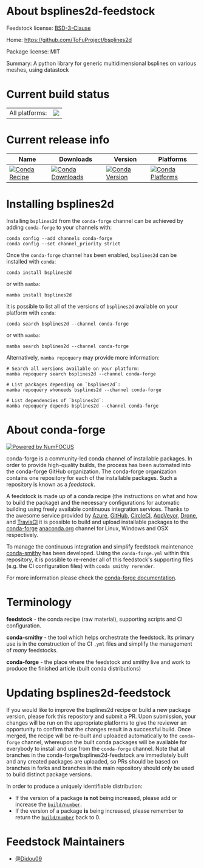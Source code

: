 About bsplines2d-feedstock
==========================

Feedstock license: [BSD-3-Clause](https://github.com/conda-forge/bsplines2d-feedstock/blob/main/LICENSE.txt)

Home: https://github.com/ToFuProject/bsplines2d

Package license: MIT

Summary: A python library for generic multidimensional bsplines on various meshes, using datastock

Current build status
====================


<table><tr><td>All platforms:</td>
    <td>
      <a href="https://dev.azure.com/conda-forge/feedstock-builds/_build/latest?definitionId=20329&branchName=main">
        <img src="https://dev.azure.com/conda-forge/feedstock-builds/_apis/build/status/bsplines2d-feedstock?branchName=main">
      </a>
    </td>
  </tr>
</table>

Current release info
====================

| Name | Downloads | Version | Platforms |
| --- | --- | --- | --- |
| [![Conda Recipe](https://img.shields.io/badge/recipe-bsplines2d-green.svg)](https://anaconda.org/conda-forge/bsplines2d) | [![Conda Downloads](https://img.shields.io/conda/dn/conda-forge/bsplines2d.svg)](https://anaconda.org/conda-forge/bsplines2d) | [![Conda Version](https://img.shields.io/conda/vn/conda-forge/bsplines2d.svg)](https://anaconda.org/conda-forge/bsplines2d) | [![Conda Platforms](https://img.shields.io/conda/pn/conda-forge/bsplines2d.svg)](https://anaconda.org/conda-forge/bsplines2d) |

Installing bsplines2d
=====================

Installing `bsplines2d` from the `conda-forge` channel can be achieved by adding `conda-forge` to your channels with:

```
conda config --add channels conda-forge
conda config --set channel_priority strict
```

Once the `conda-forge` channel has been enabled, `bsplines2d` can be installed with `conda`:

```
conda install bsplines2d
```

or with `mamba`:

```
mamba install bsplines2d
```

It is possible to list all of the versions of `bsplines2d` available on your platform with `conda`:

```
conda search bsplines2d --channel conda-forge
```

or with `mamba`:

```
mamba search bsplines2d --channel conda-forge
```

Alternatively, `mamba repoquery` may provide more information:

```
# Search all versions available on your platform:
mamba repoquery search bsplines2d --channel conda-forge

# List packages depending on `bsplines2d`:
mamba repoquery whoneeds bsplines2d --channel conda-forge

# List dependencies of `bsplines2d`:
mamba repoquery depends bsplines2d --channel conda-forge
```


About conda-forge
=================

[![Powered by
NumFOCUS](https://img.shields.io/badge/powered%20by-NumFOCUS-orange.svg?style=flat&colorA=E1523D&colorB=007D8A)](https://numfocus.org)

conda-forge is a community-led conda channel of installable packages.
In order to provide high-quality builds, the process has been automated into the
conda-forge GitHub organization. The conda-forge organization contains one repository
for each of the installable packages. Such a repository is known as a *feedstock*.

A feedstock is made up of a conda recipe (the instructions on what and how to build
the package) and the necessary configurations for automatic building using freely
available continuous integration services. Thanks to the awesome service provided by
[Azure](https://azure.microsoft.com/en-us/services/devops/), [GitHub](https://github.com/),
[CircleCI](https://circleci.com/), [AppVeyor](https://www.appveyor.com/),
[Drone](https://cloud.drone.io/welcome), and [TravisCI](https://travis-ci.com/)
it is possible to build and upload installable packages to the
[conda-forge](https://anaconda.org/conda-forge) [anaconda.org](https://anaconda.org/)
channel for Linux, Windows and OSX respectively.

To manage the continuous integration and simplify feedstock maintenance
[conda-smithy](https://github.com/conda-forge/conda-smithy) has been developed.
Using the ``conda-forge.yml`` within this repository, it is possible to re-render all of
this feedstock's supporting files (e.g. the CI configuration files) with ``conda smithy rerender``.

For more information please check the [conda-forge documentation](https://conda-forge.org/docs/).

Terminology
===========

**feedstock** - the conda recipe (raw material), supporting scripts and CI configuration.

**conda-smithy** - the tool which helps orchestrate the feedstock.
                   Its primary use is in the construction of the CI ``.yml`` files
                   and simplify the management of *many* feedstocks.

**conda-forge** - the place where the feedstock and smithy live and work to
                  produce the finished article (built conda distributions)


Updating bsplines2d-feedstock
=============================

If you would like to improve the bsplines2d recipe or build a new
package version, please fork this repository and submit a PR. Upon submission,
your changes will be run on the appropriate platforms to give the reviewer an
opportunity to confirm that the changes result in a successful build. Once
merged, the recipe will be re-built and uploaded automatically to the
`conda-forge` channel, whereupon the built conda packages will be available for
everybody to install and use from the `conda-forge` channel.
Note that all branches in the conda-forge/bsplines2d-feedstock are
immediately built and any created packages are uploaded, so PRs should be based
on branches in forks and branches in the main repository should only be used to
build distinct package versions.

In order to produce a uniquely identifiable distribution:
 * If the version of a package **is not** being increased, please add or increase
   the [``build/number``](https://docs.conda.io/projects/conda-build/en/latest/resources/define-metadata.html#build-number-and-string).
 * If the version of a package **is** being increased, please remember to return
   the [``build/number``](https://docs.conda.io/projects/conda-build/en/latest/resources/define-metadata.html#build-number-and-string)
   back to 0.

Feedstock Maintainers
=====================

* [@Didou09](https://github.com/Didou09/)

